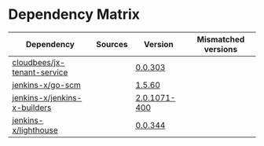 # Dependency Matrix

Dependency | Sources | Version | Mismatched versions
---------- | ------- | ------- | -------------------
[cloudbees/jx-tenant-service](https://github.com/cloudbees/jx-tenant-service) |  | [0.0.303](https://github.com/cloudbees/jx-tenant-service/releases/tag/v0.0.303) | 
[jenkins-x/go-scm](https://github.com/jenkins-x/go-scm) |  | [1.5.60]() | 
[jenkins-x/jenkins-x-builders](https://github.com/jenkins-x/jenkins-x-builders) |  | [2.0.1071-400]() | 
[jenkins-x/lighthouse](https://github.com/jenkins-x/lighthouse) |  | [0.0.344]() | 
